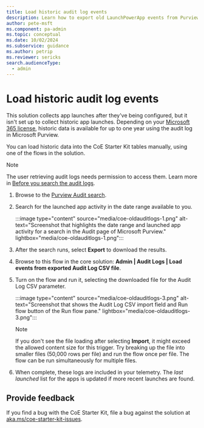```yaml
---
title: Load historic audit log events
description: Learn how to export old LaunchPowerApp events from Purview audit logs and import them into the CoE Kit Audit Logs Dataverse table.
author: pete-msft
ms.component: pa-admin
ms.topic: conceptual
ms.date: 10/02/2024
ms.subservice: guidance
ms.author: petrip
ms.reviewer: sericks
search.audienceType: 
  - admin
---
```


# Load historic audit log events

This solution collects app launches after they've being configured, but it isn't set up to collect historic app launches. Depending on your [Microsoft 365 license](https://www.microsoft.com/licensing/docs), historic data is available for up to one year using the audit log in Microsoft Purview.

You can load historic data into the CoE Starter Kit tables manually, using one of the flows in the solution.

> [!NOTE]
> The user retrieving audit logs needs permission to access them. Learn more in [Before you search the audit logs](/microsoft-365/compliance/audit-log-search?preserve-view=true&view=o365-worldwide#before-you-search-the-audit-log).

1. Browse to the [Purview Audit search](https://compliance.microsoft.com/auditlogsearch).
1. Search for the launched app activity in the date range available to you.

   :::image type="content" source="media/coe-oldauditlogs-1.png" alt-text="Screenshot that highlights the date range and launched app activity for a search in the Audit page of Microsoft Purview." lightbox="media/coe-oldauditlogs-1.png":::
   
1. After the search runs, select **Export** to download the results.
1. Browse to this flow in the core solution: **Admin | Audit Logs | Load events from exported Audit Log CSV file**.
1. Turn on the flow and run it, selecting the downloaded file for the Audit Log CSV parameter.

   :::image type="content" source="media/coe-oldauditlogs-3.png" alt-text="Screenshot that shows the Audit Log CSV import field and Run flow button of the Run flow pane." lightbox="media/coe-oldauditlogs-3.png":::

   > [!NOTE]
   > If you don't see the file loading after selecting **Import**, it might exceed the allowed content size for this trigger. Try breaking up the file into smaller files (50,000 rows per file) and run the flow once per file. The flow can be run simultaneously for multiple files.

1. When complete, these logs are included in your telemetry. The _last launched_ list for the apps is updated if more recent launches are found.

## Provide feedback
If you find a bug with the CoE Starter Kit, file a bug against the solution at [aka.ms/coe-starter-kit-issues](https://aka.ms/coe-starter-kit-issues).
